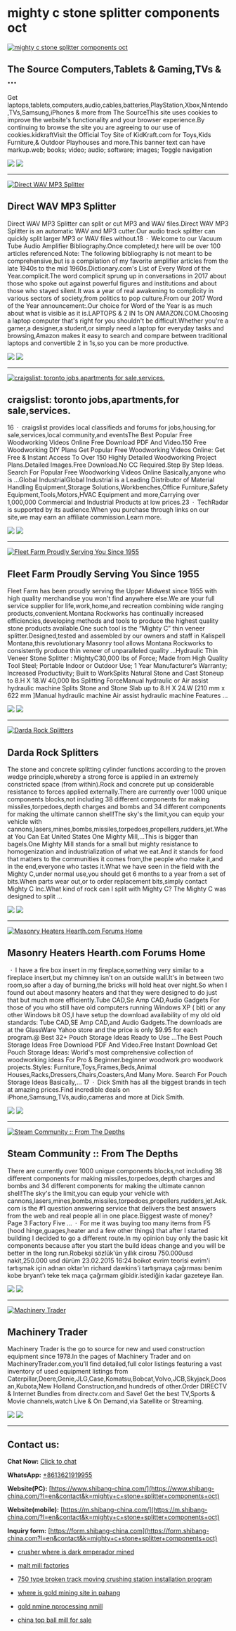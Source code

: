 # mighty c stone splitter components oct

<a href="https://swt.shibang-china.com/?l=en&img&k=mighty+c+stone+splitter+components+oct" target="_blank">![mighty c stone splitter components oct](http://static.shibang-china.com/all-800x300/218.jpg)</a>

## The Source Computers,Tablets &amp; Gaming,TVs &amp; …
Get laptops,tablets,computers,audio,cables,batteries,PlayStation,Xbox,Nintendo,TVs,Samsung,iPhones &amp; more from The SourceThis site uses cookies to improve the website's functionality and your browser experience.By continuing to browse the site you are agreeing to our use of cookies.kidkraftVisit the Official Toy Site of KidKraft.com for Toys,Kids Furniture,&amp; Outdoor Playhouses and more.This banner text can have markup.web; books; video; audio; software; images; Toggle navigation


<a href="https://whatsapp.shibangsoft.com/WhatsApp.php" target="_blank" title="WhatsApp">![](http://static.shibang-china.com/icon/whatsapp.png)</a> <a href="https://swt.shibang-china.com/?l=en&icon&k=mighty+c+stone+splitter+components+oct" target="_blank">![](http://static.shibang-china.com/icon/chat-en.png)</a>

---

<a href="https://swt.shibang-china.com/?l=en&img&k=mighty+c+stone+splitter+components+oct" target="_blank">![Direct WAV MP3 Splitter](http://static.shibang-china.com/all-800x300/681.jpg)</a>

## Direct WAV MP3 Splitter
Direct WAV MP3 Splitter can split or cut MP3 and WAV files.Direct WAV MP3 Splitter is an automatic WAV and MP3 cutter.Our audio track splitter can quickly split larger MP3 or WAV files without.18&ensp;&#0183;&ensp;Welcome to our Vacuum Tube Audio Amplifier Bibliography.Once completed,t here will be over 100 articles referenced.Note: The following bibliography is not meant to be comprehensive,but is a compilation of my favorite amplifier articles from the late 1940s to the mid 1960s.Dictionary.com's List of Every Word of the Year.complicit.The word complicit sprung up in conversations in 2017 about those who spoke out against powerful figures and institutions and about those who stayed silent.It was a year of real awakening to complicity in various sectors of society,from politics to pop culture.From our 2017 Word of the Year announcement:.Our choice for Word of the Year is as much about what is visible as it is.LAPTOPS &amp; 2 IN 1s ON AMAZON.COM.Choosing a laptop computer that's right for you shouldn't be difficult.Whether you're a gamer,a designer,a student,or simply need a laptop for everyday tasks and browsing,Amazon makes it easy to search and compare between traditional laptops and convertible 2 in 1s,so you can be more productive.


<a href="https://whatsapp.shibangsoft.com/WhatsApp.php" target="_blank" title="WhatsApp">![](http://static.shibang-china.com/icon/whatsapp.png)</a> <a href="https://swt.shibang-china.com/?l=en&icon&k=mighty+c+stone+splitter+components+oct" target="_blank">![](http://static.shibang-china.com/icon/chat-en.png)</a>

---

<a href="https://swt.shibang-china.com/?l=en&img&k=mighty+c+stone+splitter+components+oct" target="_blank">![craigslist: toronto jobs,apartments,for sale,services.](http://static.shibang-china.com/all-800x300/606.jpg)</a>

## craigslist: toronto jobs,apartments,for sale,services.
16&ensp;&#0183;&ensp;craigslist provides local classifieds and forums for jobs,housing,for sale,services,local community,and eventsThe Best Popular Free Woodworking Videos Online Free Download PDF And Video.150 Free Woodworking DIY Plans Get Popular Free Woodworking Videos Online: Get Free &amp; Instant Access To Over 150 Highly Detailed Woodworking Project Plans.Detailed Images.Free Download.No CC Required.Step By Step Ideas.‎ Search For Popular Free Woodworking Videos Online Basically,anyone who is …Global IndustrialGlobal Industrial is a Leading Distributor of Material Handling Equipment,Storage Solutions,Workbenches,Office Furniture,Safety Equipment,Tools,Motors,HVAC Equipment and more,Carrying over 1,000,000 Commercial and Industrial Products at low prices.23&ensp;&#0183;&ensp;TechRadar is supported by its audience.When you purchase through links on our site,we may earn an affiliate commission.Learn more.


<a href="https://whatsapp.shibangsoft.com/WhatsApp.php" target="_blank" title="WhatsApp">![](http://static.shibang-china.com/icon/whatsapp.png)</a> <a href="https://swt.shibang-china.com/?l=en&icon&k=mighty+c+stone+splitter+components+oct" target="_blank">![](http://static.shibang-china.com/icon/chat-en.png)</a>

---

<a href="https://swt.shibang-china.com/?l=en&img&k=mighty+c+stone+splitter+components+oct" target="_blank">![Fleet Farm Proudly Serving You Since 1955](http://static.shibang-china.com/all-800x300/290.jpg)</a>

## Fleet Farm Proudly Serving You Since 1955
Fleet Farm has been proudly serving the Upper Midwest since 1955 with high quality merchandise you won't find anywhere else.We are your full service supplier for life,work,home,and recreation combining wide ranging products,convenient.Montana Rockworks has continually increased efficiencies,developing methods and tools to produce the highest quality stone products available.One such tool is the “Mighty C” thin veneer splitter.Designed,tested and assembled by our owners and staff in Kalispell Montana,this revolutionary Masonry tool allows Montana Rockworks to consistently produce thin veneer of unparalleled quality …Hydraulic Thin Veneer Stone Splitter : MightyC30,000 lbs of Force; Made from High Quality Tool Steel; Portable Indoor or Outdoor Use; 1 Year Manufacturer’s Warranty; Increased Productivity; Built to WorkSplits Natural Stone and Cast Stoneup to 8.H X 18.W 40,000 lbs Splitting ForceManual hydraulic or Air assist hydraulic machine Splits Stone and Stone Slab up to 8.H X 24.W [210 mm x 622 mm ]Manual hydraulic machine Air assist hydraulic machine Features …


<a href="https://whatsapp.shibangsoft.com/WhatsApp.php" target="_blank" title="WhatsApp">![](http://static.shibang-china.com/icon/whatsapp.png)</a> <a href="https://swt.shibang-china.com/?l=en&icon&k=mighty+c+stone+splitter+components+oct" target="_blank">![](http://static.shibang-china.com/icon/chat-en.png)</a>

---

<a href="https://swt.shibang-china.com/?l=en&img&k=mighty+c+stone+splitter+components+oct" target="_blank">![Darda Rock Splitters](http://static.shibang-china.com/all-800x300/789.jpg)</a>

## Darda Rock Splitters
The stone and concrete splitting cylinder functions according to the proven wedge principle,whereby a strong force is applied in an extremely constricted space (from within).Rock and concrete put up considerable resistance to forces applied externally.There are currently over 1000 unique components blocks,not including 38 different components for making missiles,torpedoes,depth charges and bombs and 34 different components for making the ultimate cannon shell!The sky's the limit,you can equip your vehicle with cannons,lasers,mines,bombs,missiles,torpedoes,propellers,rudders,jet.Wheat You Can Eat United States One Mighty Mill,…This is bigger than bagels.One Mighty Mill stands for a small but mighty resistance to homogenization and industrialization of what we eat.And it stands for food that matters to the communities it comes from,the people who make it,and in the end,everyone who tastes it.What we have seen in the field with the Mighty C,under normal use,you should get 6 months to a year from a set of bits.When parts wear out,or to order replacement bits,simply contact Mighty C Inc.What kind of rock can I split with Mighty C? The Mighty C was designed to split …


<a href="https://whatsapp.shibangsoft.com/WhatsApp.php" target="_blank" title="WhatsApp">![](http://static.shibang-china.com/icon/whatsapp.png)</a> <a href="https://swt.shibang-china.com/?l=en&icon&k=mighty+c+stone+splitter+components+oct" target="_blank">![](http://static.shibang-china.com/icon/chat-en.png)</a>

---

<a href="https://swt.shibang-china.com/?l=en&img&k=mighty+c+stone+splitter+components+oct" target="_blank">![Masonry Heaters Hearth.com Forums Home](http://static.shibang-china.com/all-800x300/716.jpg)</a>

## Masonry Heaters Hearth.com Forums Home
&ensp;&#0183;&ensp;I have a fire box insert in my fireplace,something very similar to a fireplace insert,but my chimney isn't on an outside wall.It's in between two room,so after a day of burning,the bricks will hold heat over night.So when I found out about masonry heaters and that they were designed to do just that but much more efficiently.Tube CAD,Se Amp CAD,Audio Gadgets For those of you who still have old computers running Windows XP ( bit) or any other Windows bit OS,I have setup the download availability of my old old standards: Tube CAD,SE Amp CAD,and Audio Gadgets.The downloads are at the GlassWare Yahoo store and the price is only $9.95 for each program.@ Best 32+ Pouch Storage Ideas Ready to Use …The Best Pouch Storage Ideas Free Download PDF And Video.Free Instant Download Get Pouch Storage Ideas: World's most comprehensive collection of woodworking ideas For Pro &amp; Beginner.beginner woodwork.pro woodwork projects.Styles: Furniture,Toys,Frames,Beds,Animal Houses,Racks,Dressers,Chairs,Coasters,And Many More.‎ Search For Pouch Storage Ideas Basically,… 17&ensp;&#0183;&ensp;Dick Smith has all the biggest brands in tech at amazing prices.Find incredible deals on iPhone,Samsung,TVs,audio,cameras and more at Dick Smith.


<a href="https://whatsapp.shibangsoft.com/WhatsApp.php" target="_blank" title="WhatsApp">![](http://static.shibang-china.com/icon/whatsapp.png)</a> <a href="https://swt.shibang-china.com/?l=en&icon&k=mighty+c+stone+splitter+components+oct" target="_blank">![](http://static.shibang-china.com/icon/chat-en.png)</a>

---

<a href="https://swt.shibang-china.com/?l=en&img&k=mighty+c+stone+splitter+components+oct" target="_blank">![Steam Community :: From The Depths](http://static.shibang-china.com/all-800x300/1394.jpg)</a>

## Steam Community :: From The Depths
There are currently over 1000 unique components blocks,not including 38 different components for making missiles,torpedoes,depth charges and bombs and 34 different components for making the ultimate cannon shell!The sky's the limit,you can equip your vehicle with cannons,lasers,mines,bombs,missiles,torpedoes,propellers,rudders,jet.Ask.com is the #1 question answering service that delivers the best answers from the web and real people all in one place.Biggest waste of money? Page 3 Factory Five …&ensp;&#0183;&ensp;For me it was buying too many items from F5 (hood hinge,guages,heater and a few other things) that after I started building I decided to go a different route.In my opinion buy only the basic kit components because after you start the build ideas change and you will be better in the long run.Robekşi s&#246;zl&#252;k'&#252;n yıllık cirosu 750.000usd nakit,250.000 usd d&#252;r&#252;m 23.02.2015 16:24 boikot evrim teorisi evrim'i tartışmak i&#231;in adnan oktar'ın richard dawkins'i tartışmaya &#231;ağırması benim kobe bryant'ı teke tek ma&#231;a &#231;ağırmam gibidir.istediğin kadar gazeteye ilan.


<a href="https://whatsapp.shibangsoft.com/WhatsApp.php" target="_blank" title="WhatsApp">![](http://static.shibang-china.com/icon/whatsapp.png)</a> <a href="https://swt.shibang-china.com/?l=en&icon&k=mighty+c+stone+splitter+components+oct" target="_blank">![](http://static.shibang-china.com/icon/chat-en.png)</a>

---

<a href="https://swt.shibang-china.com/?l=en&img&k=mighty+c+stone+splitter+components+oct" target="_blank">![Machinery Trader](http://static.shibang-china.com/all-800x300/1164.jpg)</a>

## Machinery Trader
Machinery Trader is the go to source for new and used construction equipment since 1978.In the pages of Machinery Trader and on MachineryTrader.com,you’ll find detailed,full color listings featuring a vast inventory of used equipment listings from Caterpillar,Deere,Genie,JLG,Case,Komatsu,Bobcat,Volvo,JCB,Skyjack,Doosan,Kubota,New Holland Construction,and hundreds of other.Order DIRECTV &amp; Internet Bundles from directv.com and Save! Get the best TV,Sports &amp; Movie channels,watch Live &amp; On Demand,via Satellite or Streaming.

<a href="https://whatsapp.shibangsoft.com/WhatsApp.php" target="_blank" title="WhatsApp">![](http://static.shibang-china.com/icon/whatsapp.png)</a> <a href="https://swt.shibang-china.com/?l=en&icon&k=mighty+c+stone+splitter+components+oct" target="_blank">![](http://static.shibang-china.com/icon/chat-en.png)</a>

---
## Contact us:

**Chat Now:** [Click to chat](https://swt.shibang-china.com?l=en&contact&k=mighty+c+stone+splitter+components+oct)

**WhatsApp:**  [+8613621919955](https://whatsapp.shibangsoft.com/WhatsApp.php)

**Website(PC):** [https://www.shibang-china.com/](https://www.shibang-china.com/?l=en&contact&k=mighty+c+stone+splitter+components+oct)

**Website(mobile):** [https://m.shibang-china.com/](https://m.shibang-china.com/?l=en&contact&k=mighty+c+stone+splitter+components+oct)

**Inquiry form:** [https://form.shibang-china.com](https://form.shibang-china.com?l=en&contact&k=mighty+c+stone+splitter+components+oct)

* [crusher where is dark emperador mined](../148/crusher%20where%20is%20dark%20emperador%20mined.md)

* [malt mill factories](../142/malt%20mill%20factories.md)

* [750 type broken track moving crushing station installation program](../149/750%20type%20broken%20track%20moving%20crushing%20station%20installation%20program.md)

* [where is gold mining site in pahang](../145/where%20is%20gold%20mining%20site%20in%20pahang.md)

* [gold nmine nprocessing nmill](../150/gold%20nmine%20nprocessing%20nmill.md)

* [china top ball mill for sale](../150/china%20top%20ball%20mill%20for%20sale.md)